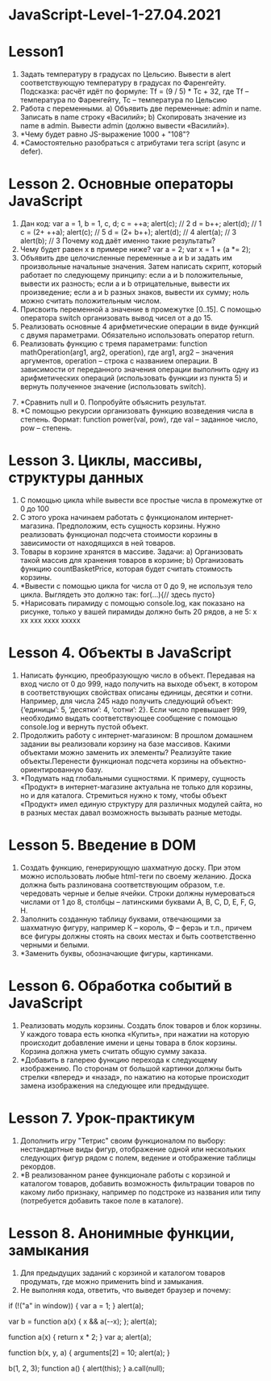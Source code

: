 # JavaScript-Level-1-27.04.2021
# Lesson1
1. Задать температуру в градусах по Цельсию. Вывести в alert соответствующую температуру в градусах по Фаренгейту. Подсказка: расчёт идёт по формуле: Tf = (9 / 5) * Tc + 32, где Tf – температура по Фаренгейту, Tc – температура по Цельсию
2. Работа с переменными.
a) Объявить две переменные: admin и name. Записать в name строку «Василий»;
b) Скопировать значение из name в admin. Вывести admin (должно вывести «Василий»).
4. *Чему будет равно JS-выражение 1000 + "108"?
5. *Самостоятельно разобраться с атрибутами тега script (async и defer).

# Lesson 2. Основные операторы JavaScript
1. Дан код:
var a = 1, b = 1, c, d;
c = ++a; alert(c);           // 2
d = b++; alert(d);           // 1
c = (2+ ++a); alert(c);      // 5
d = (2+ b++); alert(d);      // 4
alert(a);                    // 3
alert(b);                    // 3
Почему код даёт именно такие результаты?
2. Чему будет равен x в примере ниже?
var a = 2;
var x = 1 + (a *= 2);
3. Объявить две целочисленные переменные a и b и задать им произвольные начальные значения. Затем написать скрипт, который работает по следующему принципу:
если a и b положительные, вывести их разность;
если а и b отрицательные, вывести их произведение;
если а и b разных знаков, вывести их сумму; ноль можно считать положительным числом.
4. Присвоить переменной а значение в промежутке [0..15]. С помощью оператора switch организовать вывод чисел от a до 15.
5. Реализовать основные 4 арифметические операции в виде функций с двумя параметрами. Обязательно использовать оператор return.
6. Реализовать функцию с тремя параметрами: function mathOperation(arg1, arg2, operation), где arg1, arg2 – значения аргументов, operation – строка с названием операции. В зависимости от переданного значения операции выполнить одну из арифметических операций (использовать функции из пункта 5) и вернуть полученное значение (использовать switch).
7) *Сравнить null и 0. Попробуйте объяснить результат.
8) *С помощью рекурсии организовать функцию возведения числа в степень. Формат: function power(val, pow), где val – заданное число, pow – степень.

# Lesson 3. Циклы, массивы, структуры данных
1. С помощью цикла while вывести все простые числа в промежутке от 0 до 100
2. С этого урока начинаем работать с функционалом интернет-магазина. Предположим, есть сущность корзины. Нужно реализовать функционал подсчета стоимости корзины в зависимости от находящихся в ней товаров.
3. Товары в корзине хранятся в массиве. Задачи:
a) Организовать такой массив для хранения товаров в корзине;
b) Организовать функцию countBasketPrice, которая будет считать стоимость корзины.
4. *Вывести с помощью цикла for числа от 0 до 9, не используя тело цикла. Выглядеть это должно так:
for(…){// здесь пусто}
5. *Нарисовать пирамиду с помощью console.log, как показано на рисунке, только у вашей пирамиды должно быть 20 рядов, а не 5:
x
xx
xxx
xxxx
xxxxx

# Lesson 4. Объекты в JavaScript
1. Написать функцию, преобразующую число в объект. Передавая на вход число от 0 до 999, надо получить на выходе объект, в котором в соответствующих свойствах описаны единицы, десятки и сотни. Например, для числа 245 надо получить следующий объект: {‘единицы’: 5, ‘десятки’: 4, ‘сотни’: 2}. Если число превышает 999, необходимо выдать соответствующее сообщение с помощью console.log и вернуть пустой объект.
2. Продолжить работу с интернет-магазином:
В прошлом домашнем задании вы реализовали корзину на базе массивов. Какими объектами можно заменить их элементы?
Реализуйте такие объекты.Перенести функционал подсчета корзины на объектно-ориентированную базу.
3. *Подумать над глобальными сущностями. К примеру, сущность «Продукт» в интернет-магазине актуальна не только для корзины, но и для каталога. Стремиться нужно к тому, чтобы объект «Продукт» имел единую структуру для различных модулей сайта, но в разных местах давал возможность вызывать разные методы.

# Lesson 5. Введение в DOM
1. Создать функцию, генерирующую шахматную доску. При этом можно использовать любые html-теги по своему желанию. Доска должна быть разлинована соответствующим образом, т.е. чередовать черные и белые ячейки. Строки должны нумероваться числами от 1 до 8, столбцы – латинскими буквами A, B, C, D, E, F, G, H.
2. Заполнить созданную таблицу буквами, отвечающими за шахматную фигуру, например К – король, Ф – ферзь и т.п., причем все фигуры должны стоять на своих местах и быть соответственно черными и белыми.
3. *Заменить буквы, обозначающие фигуры, картинками.

# Lesson 6. Обработка событий в JavaScript
1. Реализовать модуль корзины. Создать блок товаров и блок корзины. У каждого товара есть кнопка «Купить», при нажатии на которую происходит добавление имени и цены товара в блок корзины. Корзина должна уметь считать общую сумму заказа.
2. *Добавить в галерею функцию перехода к следующему изображению. По сторонам от большой картинки должны быть стрелки «вперед» и «назад», по нажатию на которые происходит замена изображения на следующее или предыдущее.

# Lesson 7. Урок-практикум
1.  Дополнить игру "Тетрис" своим функционалом по выбору: нестандартные виды фигур, отображение одной или нескольких следующих фигур рядом с полем, ведение и отображение таблицы рекордов.
2. *В реализованном ранее функционале работы с корзиной и каталогом товаров, добавить возможность фильтрации товаров по какому либо признаку, например по подстроке из названия или типу (потребуется добавить такое поле в каталоге).

# Lesson 8. Анонимные функции, замыкания
1. Для предыдущих заданий с корзиной и каталогом товаров продумать, где можно применить bind и замыкания.
2. Не выполняя кода, ответить, что выведет браузер и почему:

if (!("a" in window)) {
    var a = 1;
}
alert(a);

var b = function a(x) {
    x && a(--x);
};
alert(a);

function a(x) {
    return x * 2;
}
var a;
alert(a);

function b(x, y, a) {
    arguments[2] = 10;
    alert(a);
}

b(1, 2, 3);
function a() {
    alert(this);
}
a.call(null);
